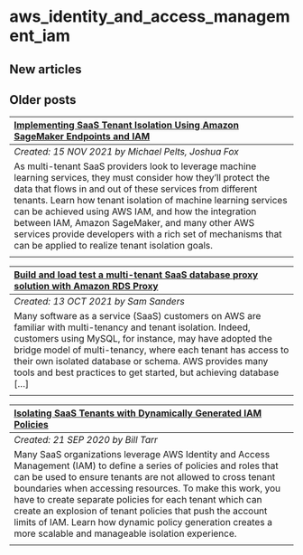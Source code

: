 # aws_identity_and_access_management_iam

## New articles

## Older posts
| [Implementing SaaS Tenant Isolation Using Amazon SageMaker Endpoints and IAM](https://aws.amazon.com/blogs/apn/implementing-saas-tenant-isolation-using-amazon-sagemaker-endpoints-and-iam/) |
|:----------|
| *Created: 15 NOV 2021 by Michael Pelts, Joshua Fox* | 
| As multi-tenant SaaS providers look to leverage machine learning services, they must consider how they’ll protect the data that flows in and out of these services from different tenants. Learn how tenant isolation of machine learning services can be achieved using AWS IAM, and how the integration between IAM, Amazon SageMaker, and many other AWS services provide developers with a rich set of mechanisms that can be applied to realize tenant isolation goals. | 
|  | 

| [Build and load test a multi-tenant SaaS database proxy solution with Amazon RDS Proxy](https://aws.amazon.com/blogs/database/build-and-load-test-a-multi-tenant-saas-database-proxy-solution-with-amazon-rds-proxy/) |
|:----------|
| *Created: 13 OCT 2021 by Sam Sanders* | 
| Many software as a service (SaaS) customers on AWS are familiar with multi-tenancy and tenant isolation. Indeed, customers using MySQL, for instance, may have adopted the bridge model of multi-tenancy, where each tenant has access to their own isolated database or schema. AWS provides many tools and best practices to get started, but achieving database […] | 
|  | 

| [Isolating SaaS Tenants with Dynamically Generated IAM Policies](https://aws.amazon.com/blogs/apn/isolating-saas-tenants-with-dynamically-generated-iam-policies/) |
|:----------|
| *Created: 21 SEP 2020 by Bill Tarr* | 
| Many SaaS organizations leverage AWS Identity and Access Management (IAM) to define a series of policies and roles that can be used to ensure tenants are not allowed to cross tenant boundaries when accessing resources. To make this work, you have to create separate policies for each tenant which can create an explosion of tenant policies that push the account limits of IAM. Learn how dynamic policy generation creates a more scalable and manageable isolation experience. | 
|  | 

